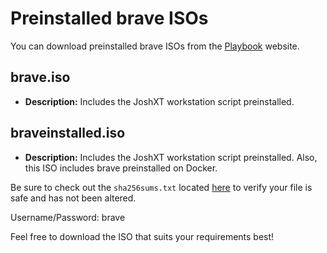 # Preinstalled brave ISOs

You can download preinstalled brave ISOs from the [Playbook](https://www.playbook.com/s/greengecko/brave-isos) website.

## brave.iso

- **Description:** Includes the JoshXT workstation script preinstalled.

## braveinstalled.iso

- **Description:** Includes the JoshXT workstation script preinstalled. Also, this ISO includes brave preinstalled on Docker.

Be sure to check out the `sha256sums.txt` located [here](https://www.playbook.com/s/greengecko/brave-isos?assetToken=F9FXZkX6N3NqHGMne6m4v2cz) to verify your file is safe and has not been altered.

Username/Password: brave

Feel free to download the ISO that suits your requirements best!
